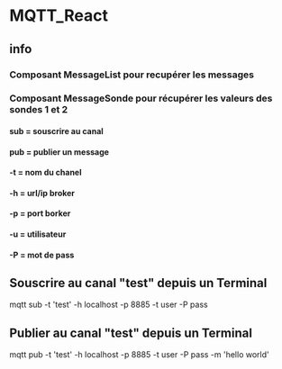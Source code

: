 # MQTT_React

## info

### Composant MessageList pour recupérer les messages 
### Composant MessageSonde pour récupérer les valeurs des sondes 1 et 2

#### sub   = souscrire au canal
#### pub   = publier un message
#### -t    = nom du chanel
#### -h    = url/ip broker
#### -p    = port borker
#### -u    = utilisateur
#### -P    = mot de pass

## Souscrire au canal "test" depuis un Terminal

 mqtt sub -t 'test' -h localhost -p 8885 -t user -P pass

## Publier au canal "test" depuis un Terminal

 mqtt pub -t 'test' -h localhost -p 8885 -t user -P pass -m 'hello world'

